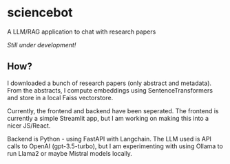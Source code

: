# sciencebot
A LLM/RAG application to chat with research papers

*Still under development!*


## How? 

I downloaded a bunch of research papers (only abstract and metadata). From the abstracts, I compute embeddings using SentenceTransformers and store in a local Faiss vectorstore. 

Currently, the frontend and backend have been seperated. The frontend is currently a simple Streamlit app, but I am working on making this into a nicer JS/React. 

Backend is Python - using FastAPI with Langchain. The LLM used is API calls to OpenAI (gpt-3.5-turbo), but I am experimenting with using Ollama to run Llama2 or maybe Mistral models locally. 
